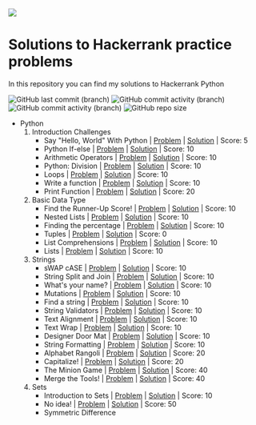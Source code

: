 <h1 aling="center"><a href="https://www.hackerrank.com/valenprofitos201"><img src="https://i0.wp.com/gradsingames.com/wp-content/uploads/2016/05/856771_668224053197841_1943699009_o.png"></a></h1>

# Solutions to Hackerrank practice problems

In this repository you can find my solutions to Hackerrank Python

![GitHub last commit (branch)](https://img.shields.io/github/last-commit/ValenProfitos/PythonHackerRank/main)
![GitHub commit activity (branch)](https://img.shields.io/github/commit-activity/m/ValenProfitos/PythonHackerRank)
![GitHub commit activity (branch)](https://img.shields.io/github/commit-activity/y/ValenProfitos/PythonHackerRank)
![GitHub repo size](https://img.shields.io/github/repo-size/ValenProfitos/PythonHackerRank)

- Python
    01. Introduction Challenges
        - Say "Hello, World" With Python | [Problem](https://www.hackerrank.com/challenges/py-hello-world/problem) | [Solution](https://github.com/ValenProfitos/PythonHackerRank/blob/main/01.Introduction/001.Say%20%22Hello%2C%20World%22%20with%20Python.py) | Score: 5
        - Python If-else | [Problem](https://www.hackerrank.com/challenges/py-if-else/problem) | [Solution](https://github.com/ValenProfitos/PythonHackerRank/blob/main/01.Introduction/002.Python%20If-Else.py) | Score: 10
        - Arithmetic Operators | [Problem](https://www.hackerrank.com/challenges/python-arithmetic-operators/problem) | [Solution](https://github.com/ValenProfitos/PythonHackerRank/blob/main/01.Introduction/003.Arithmetic%20Operators.py) | Score: 10
        - Python: Division | [Problem](https://www.hackerrank.com/challenges/python-division/problem) | [Solution](https://github.com/ValenProfitos/PythonHackerRank/blob/main/01.Introduction/004.Python%3A%20Division.py) | Score: 10
        - Loops | [Problem](https://www.hackerrank.com/challenges/python-loops/problem) | [Solution](https://github.com/ValenProfitos/PythonHackerRank/blob/main/01.Introduction/005.Loops.py) | Score: 10
        - Write a function | [Problem](https://www.hackerrank.com/challenges/write-a-function/problem) | [Solution](https://github.com/ValenProfitos/PythonHackerRank/blob/main/01.Introduction/006.Write%20a%20Function.py) | Score: 10
        - Print Function | [Problem](https://www.hackerrank.com/challenges/python-print/problem) | [Solution](https://github.com/ValenProfitos/PythonHackerRank/blob/main/01.Introduction/007.Print%20Function.py) | Score: 20
    02. Basic Data Type
        - Find the Runner-Up Score! | [Problem](https://www.hackerrank.com/challenges/find-second-maximum-number-in-a-list/problem) | [Solution](https://github.com/ValenProfitos/PythonHackerRank/blob/main/02.Basic%20Data%20Type/001.Find%20the%20Runner-Up%20Score!.py) | Score: 10
        - Nested Lists | [Problem](https://www.hackerrank.com/challenges/nested-list/problem) | [Solution](https://github.com/ValenProfitos/PythonHackerRank/blob/main/02.Basic%20Data%20Type/002.Nested%20Lists.py) | Score: 10
        - Finding the percentage | [Problem](https://www.hackerrank.com/challenges/finding-the-percentage/problem) | [Solution](https://github.com/ValenProfitos/PythonHackerRank/blob/main/02.Basic%20Data%20Type/003.Finding%20the%20percentage.py) | Score: 10
        - Tuples | [Problem](https://www.hackerrank.com/challenges/python-tuples/problem) | [Solution](https://github.com/ValenProfitos/PythonHackerRank/blob/main/02.Basic%20Data%20Type/004.Tuples.py) | Score: 0
        - List Comprehensions | [Problem](https://www.hackerrank.com/challenges/list-comprehensions/problem) | [Solution](https://github.com/ValenProfitos/PythonHackerRank/blob/main/02.Basic%20Data%20Type/005.List%20Comprehensions.py) | Score: 10
        - Lists | [Problem](https://www.hackerrank.com/challenges/python-lists/problem) | [Solution](https://github.com/ValenProfitos/PythonHackerRank/blob/main/02.Basic%20Data%20Type/006.Lists.py) | Score: 10
    03. Strings
        - sWAP cASE | [Problem](https://www.hackerrank.com/challenges/swap-case/problem) | [Solution](https://github.com/ValenProfitos/PythonHackerRank/blob/main/03.Strings/001.sWAP%20cASE.py) | Score: 10
        - String Split and Join | [Problem](https://www.hackerrank.com/challenges/python-string-split-and-join/problem) | [Solution](https://github.com/ValenProfitos/PythonHackerRank/blob/main/03.Strings/002.String%20Split%20and%20Join.py) | Score: 10
        - What's your name? | [Problem](https://www.hackerrank.com/challenges/whats-your-name/problem) | [Solution](https://github.com/ValenProfitos/PythonHackerRank/blob/main/03.Strings/003.Whats%20your%20name%3F.py) | Score: 10
        - Mutations | [Problem](https://www.hackerrank.com/challenges/python-mutations/problem) | [Solution](https://github.com/ValenProfitos/PythonHackerRank/blob/main/03.Strings/004.Mutations.py) | Score: 10
        - Find a string | [Problem](https://www.hackerrank.com/challenges/find-a-string/problem) | [Solution](https://github.com/ValenProfitos/PythonHackerRank/blob/main/03.Strings/005.Find%20a%20String.py) | Score: 10
        - String Validators | [Problem](https://www.hackerrank.com/challenges/string-validators/problem) | [Solution](https://github.com/ValenProfitos/PythonHackerRank/blob/main/03.Strings/006.String%20Validators.py) | Score: 10
        - Text Alignment | [Problem](https://www.hackerrank.com/challenges/text-alignment/problem) | [Solution](https://github.com/ValenProfitos/PythonHackerRank/blob/main/03.Strings/007.Text%20Alignment.py) | Score: 10
        - Text Wrap | [Problem](https://www.hackerrank.com/challenges/text-wrap/problem) | [Solution](https://github.com/ValenProfitos/PythonHackerRank/blob/main/03.Strings/008.Text%20Wrap.py) | Score: 10
        - Designer Door Mat | [Problem](https://www.hackerrank.com/challenges/designer-door-mat/problem) | [Solution](https://github.com/ValenProfitos/PythonHackerRank/blob/main/03.Strings/009.Designer%20Door%20Mat.py) | Score: 10
        - String Formatting | [Problem](https://www.hackerrank.com/challenges/python-string-formatting/problem) | [Solution](https://github.com/ValenProfitos/PythonHackerRank/blob/main/03.Strings/010.String%20Formatting.py) | Score: 10
        - Alphabet Rangoli | [Problem](https://www.hackerrank.com/challenges/alphabet-rangoli/problem) | [Solution](https://github.com/ValenProfitos/PythonHackerRank/blob/main/03.Strings/011.Alphabet%20Rangoli.py) | Score: 20
        - Capitalize! | [Problem](https://www.hackerrank.com/challenges/capitalize) | [Solution](https://github.com/ValenProfitos/PythonHackerRank/blob/main/03.Strings/012.Capitalize.py) | Score: 20
        - The Minion Game | [Problem](https://www.hackerrank.com/challenges/the-minion-game/problem) | [Solution](https://github.com/ValenProfitos/PythonHackerRank/blob/main/03.Strings/013.The%20Minion%20Game.py) | Score: 40
        - Merge the Tools! | [Problem](https://www.hackerrank.com/challenges/merge-the-tools/problem) | [Solution](https://github.com/ValenProfitos/PythonHackerRank/blob/main/03.Strings/014.Merge%20the%20Tools.py) | Score: 40
    04. Sets
        - Introduction to Sets | [Problem](https://www.hackerrank.com/challenges/py-introduction-to-sets/problem) | [Solution](https://github.com/ValenProfitos/PythonHackerRank/blob/main/04.Sets/001.Introduction%20to%20Sets.py) | Score: 10
        - No idea! | [Problem](https://www.hackerrank.com/challenges/no-idea/problem) | [Solution](https://github.com/ValenProfitos/PythonHackerRank/blob/main/04.Sets/002.No%20idea.py) | Score: 50
        - Symmetric Difference
<!-- | [Problem]() | [Solution]() | Score: -->